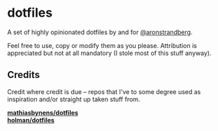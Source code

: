 # dotfiles

A set of highly opinionated dotfiles by and for [@aronstrandberg](https://github.com/aronstrandberg).

Feel free to use, copy or modify them as you please. Attribution is appreciated but not at all mandatory (I stole most of this stuff anyway).

## Credits
Credit where credit is due – repos that I've to some degree used as inspiration and/or straight up taken stuff from.

**[mathiasbynens/dotfiles](https://github.com/mathiasbynens/dotfiles)**  
**[holman/dotfiles](https://github.com/holman/dotfiles)**  
